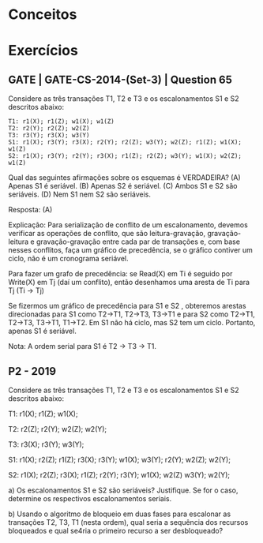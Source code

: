 # Conceitos

# Exercícios

## GATE | GATE-CS-2014-(Set-3) | Question 65

Considere as três transações T1, T2 e T3 e os escalonamentos S1 e S2 descritos abaixo:

	T1: r1(X); r1(Z); w1(X); w1(Z)
	T2: r2(Y); r2(Z); w2(Z)
	T3: r3(Y); r3(X); w3(Y)
	S1: r1(X); r3(Y); r3(X); r2(Y); r2(Z); w3(Y); w2(Z); r1(Z); w1(X); w1(Z)
	S2: r1(X); r3(Y); r2(Y); r3(X); r1(Z); r2(Z); w3(Y); w1(X); w2(Z); w1(Z)

Qual das seguintes afirmações sobre os esquemas é VERDADEIRA?
(A) Apenas S1 é seriável.
(B) Apenas S2 é seriável.
(C) Ambos S1 e S2 são seriáveis.
(D) Nem S1 nem S2 são seriáveis.

Resposta: (A)

Explicação: Para serialização de conflito de um escalonamento, devemos verificar as operações de conflito, que são leitura-gravação, gravação-leitura e gravação-gravação entre cada par de transações e, com base nesses conflitos, faça um gráfico de precedência, se o gráfico contiver um ciclo, não é um cronograma seriável.

Para fazer um grafo de precedência: se Read(X) em Ti é seguido por Write(X) em Tj (daí um conflito), então desenhamos uma aresta de Ti para Tj (Ti -> Tj)

Se fizermos um gráfico de precedência para S1 e S2 , obteremos arestas direcionadas para S1 como T2->T1, T2->T3, T3->T1 e para S2 como T2->T1, T2->T3, T3->T1, T1->T2. Em S1 não há ciclo, mas S2 tem um ciclo. Portanto, apenas S1 é seriável.

Nota: A ordem serial para S1 é T2 -> T3 -> T1.

## P2 - 2019

Considere as três transações T1, T2 e T3 e os escalonamentos S1 e S2 descritos abaixo:

T1: r1(X); r1(Z); w1(X);

T2: r2(Z); r2(Y); w2(Z); w2(Y);

T3: r3(X); r3(Y); w3(Y);

S1: r1(X); r2(Z); r1(Z); r3(X); r3(Y); w1(X); w3(Y); r2(Y); w2(Z); w2(Y);

S2: r1(X); r2(Z); r3(X); r1(Z); r2(Y); r3(Y); w1(X); w2(Z) w3(Y); w2(Y);

a) Os escalonamentos S1 e S2 são seriáveis? Justifique. Se for o caso, determine os respectivos escalonamentos seriais.

b) Usando o algoritmo de bloqueio em duas fases para escalonar as transações T2, T3, T1 (nesta ordem), qual seria a sequência dos recursos bloqueados e qual se4ria o primeiro recurso a ser desbloqueado?
